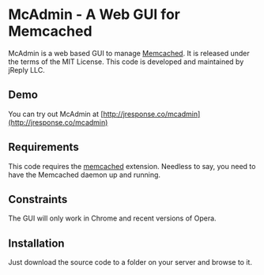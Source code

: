 # McAdmin - A Web GUI for Memcached

McAdmin is a web based GUI to manage [Memcached](http://memcached.org). It is released under the terms of the MIT License. This code is developed and maintained by jReply LLC.
## Demo
You can try out McAdmin at [http://jresponse.co/mcadmin](http://jresponse.co/mcadmin)
## Requirements
This code requires the [memcached](http://php.net/manual/en/book.memcached.php) extension. Needless to say, you need to have the Memcached daemon up and running. 
## Constraints
The GUI will only work in Chrome and recent versions of Opera.
## Installation
Just download the source code to a folder on your server and browse to it.
